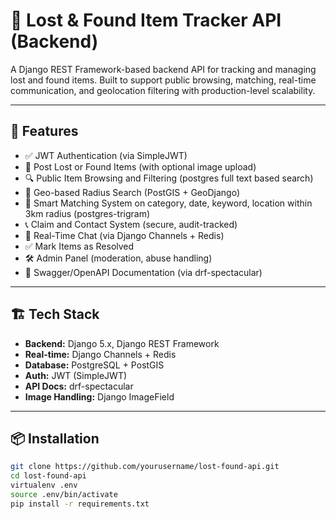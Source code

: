 # 🧳 Lost & Found Item Tracker API (Backend)

A Django REST Framework-based backend API for tracking and managing lost and found items. Built to support public browsing, matching, real-time communication, and geolocation filtering with production-level scalability.

---

## 🚀 Features

- ✅ JWT Authentication (via SimpleJWT)
- 📝 Post Lost or Found Items (with optional image upload)
- 🔍 Public Item Browsing and Filtering (postgres full text based search)
- 📍 Geo-based Radius Search (PostGIS + GeoDjango)
- 🤝 Smart Matching System on category, date, keyword, location within 3km radius (postgres-trigram)
- 📞 Claim and Contact System (secure, audit-tracked)
- 💬 Real-Time Chat (via Django Channels + Redis)
- ✅ Mark Items as Resolved
- 🛠️ Admin Panel (moderation, abuse handling)
- 📄 Swagger/OpenAPI Documentation (via drf-spectacular)

---

## 🏗️ Tech Stack

- **Backend:** Django 5.x, Django REST Framework
- **Real-time:** Django Channels + Redis
- **Database:** PostgreSQL + PostGIS
- **Auth:** JWT (SimpleJWT)
- **API Docs:** drf-spectacular
- **Image Handling:** Django ImageField

---

## 📦 Installation

```bash
git clone https://github.com/yourusername/lost-found-api.git
cd lost-found-api
virtualenv .env
source .env/bin/activate
pip install -r requirements.txt
